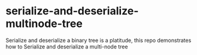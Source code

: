 # serialize-and-deserialize-multinode-tree
Serialize and deserialize a binary tree is a platitude, this repo demonstrates how to Serialize and deserialize a multi-node tree

